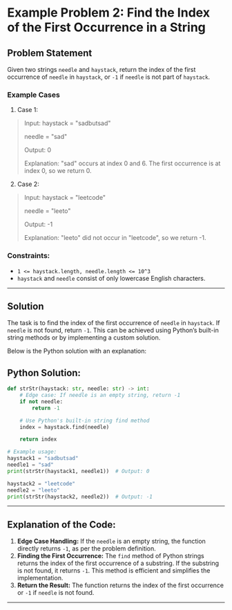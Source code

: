 # Example Problem 2: Find the Index of the First Occurrence in a String

## Problem Statement
Given two strings `needle` and `haystack`, return the index of the first occurrence of `needle` in `haystack`, or `-1` if `needle` is not part of `haystack`.

### Example Cases

1. Case 1:
>Input:
>haystack = "sadbutsad"
>
>    needle = "sad"
>
>Output:
>0
>
>Explanation: "sad" occurs at index 0 and 6. The first occurrence is at index 0, so we return 0.

2. Case 2:
>Input:
>haystack = "leetcode"
>
>    needle = "leeto"
>
>Output:
>-1
>
>Explanation: "leeto" did not occur in "leetcode", so we return -1.

### Constraints:
- `1 <= haystack.length, needle.length <= 10^3`
- `haystack` and `needle` consist of only lowercase English characters.

---

## Solution
The task is to find the index of the first occurrence of `needle` in `haystack`. If `needle` is not found, return `-1`. This can be achieved using Python’s built-in string methods or by implementing a custom solution.

Below is the Python solution with an explanation:

## Python Solution:
```python
def strStr(haystack: str, needle: str) -> int:
    # Edge case: If needle is an empty string, return -1
    if not needle:
        return -1

    # Use Python's built-in string find method
    index = haystack.find(needle)

    return index

# Example usage:
haystack1 = "sadbutsad"
needle1 = "sad"
print(strStr(haystack1, needle1))  # Output: 0

haystack2 = "leetcode"
needle2 = "leeto"
print(strStr(haystack2, needle2))  # Output: -1
```

---

## Explanation of the Code:
1. **Edge Case Handling:** If the `needle` is an empty string, the function directly returns `-1`, as per the problem definition.
2. **Finding the First Occurrence:** The `find` method of Python strings returns the index of the first occurrence of a substring. If the substring is not found, it returns `-1`. This method is efficient and simplifies the implementation.
3. **Return the Result:** The function returns the index of the first occurrence or `-1` if `needle` is not found.

---
